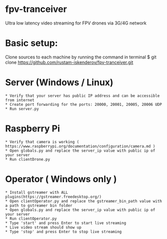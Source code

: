 # fpv-tranceiver
Ultra low latency video streaming for FPV drones via 3G/4G network

# Basic setup:

Clone sources to each machine by running the command in terminal
$ git clone https://github.com/rustam-iskenderov/fpv-tranceiver.git

# Server (Windows / Linux)
	* Verify that your server has public IP address and can be accessible from internet
	* Create port forwarding for the ports: 20000, 20001, 20005, 20006 UDP
	* Run server.py

# Raspberry Pi
	* Verify that camera is working ( https://www.raspberrypi.org/documentation/configuration/camera.md )
	* Open globals.py and replace the server_ip value with public ip of your server
	* Run clientDrone.py
	
# Operator ( Windows only )
	* Install gstreamer with ALL plugins(https://gstreamer.freedesktop.org/)
	* Open clientOperator.py and replace the gstreamer_bin_path value with a path to gstreamer bin folder
	* Open globals.py and replace the server_ip value with public ip of your server
	* Run clientOperator.py
	* Type 'start' and press Enter to start live streaming
	* Live video stream should show up
	* Type 'stop' and press Enter to stop live streaming